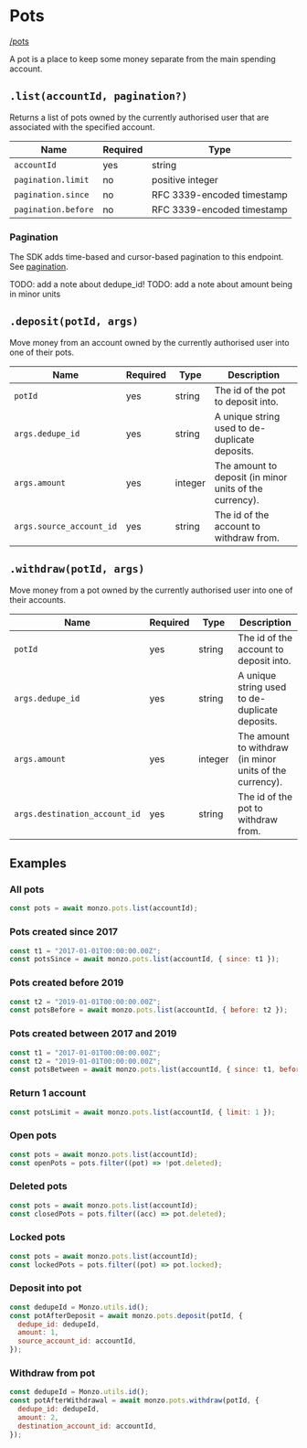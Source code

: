 # Pots

[/pots](https://docs.monzo.com/#pots)

A pot is a place to keep some money separate from the main spending account.

## `.list(accountId, pagination?)`

Returns a list of pots owned by the currently authorised user that are associated with the specified account.

| Name                | Required | Type                       |
| ------------------- | -------- | -------------------------- |
| `accountId`         | yes      | string                     |
| `pagination.limit`  | no       | positive integer           |
| `pagination.since`  | no       | RFC 3339-encoded timestamp |
| `pagination.before` | no       | RFC 3339-encoded timestamp |

### Pagination

The SDK adds time-based and cursor-based pagination to this endpoint.
See [pagination](pagination.md).

TODO: add a note about dedupe_id!
TODO: add a note about amount being in minor units

## `.deposit(potId, args)`

Move money from an account owned by the currently authorised user into one of their pots.

| Name                     | Required | Type    | Description                                             |
| ------------------------ | -------- | ------- | ------------------------------------------------------- |
| `potId`                  | yes      | string  | The id of the pot to deposit into.                      |
| `args.dedupe_id`         | yes      | string  | A unique string used to de-duplicate deposits.          |
| `args.amount`            | yes      | integer | The amount to deposit (in minor units of the currency). |
| `args.source_account_id` | yes      | string  | The id of the account to withdraw from.                 |

## `.withdraw(potId, args)`

Move money from a pot owned by the currently authorised user into one of their accounts.

| Name                          | Required | Type    | Description                                              |
| ----------------------------- | -------- | ------- | -------------------------------------------------------- |
| `potId`                       | yes      | string  | The id of the account to deposit into.                   |
| `args.dedupe_id`              | yes      | string  | A unique string used to de-duplicate deposits.           |
| `args.amount`                 | yes      | integer | The amount to withdraw (in minor units of the currency). |
| `args.destination_account_id` | yes      | string  | The id of the pot to withdraw from.                      |

## Examples

### All pots

```javascript
const pots = await monzo.pots.list(accountId);
```

### Pots created since 2017

```javascript
const t1 = "2017-01-01T00:00:00.00Z";
const potsSince = await monzo.pots.list(accountId, { since: t1 });
```

### Pots created before 2019

```javascript
const t2 = "2019-01-01T00:00:00.00Z";
const potsBefore = await monzo.pots.list(accountId, { before: t2 });
```

### Pots created between 2017 and 2019

```javascript
const t1 = "2017-01-01T00:00:00.00Z";
const t2 = "2019-01-01T00:00:00.00Z";
const potsBetween = await monzo.pots.list(accountId, { since: t1, before: t2 });
```

### Return 1 account

```javascript
const potsLimit = await monzo.pots.list(accountId, { limit: 1 });
```

### Open pots

```javascript
const pots = await monzo.pots.list(accountId);
const openPots = pots.filter((pot) => !pot.deleted);
```

### Deleted pots

```javascript
const pots = await monzo.pots.list(accountId);
const closedPots = pots.filter((acc) => pot.deleted);
```

### Locked pots

```javascript
const pots = await monzo.pots.list(accountId);
const lockedPots = pots.filter((pot) => pot.locked);
```

### Deposit into pot

```javascript
const dedupeId = Monzo.utils.id();
const potAfterDeposit = await monzo.pots.deposit(potId, {
  dedupe_id: dedupeId,
  amount: 1,
  source_account_id: accountId,
});
```

### Withdraw from pot

```javascript
const dedupeId = Monzo.utils.id();
const potAfterWithdrawal = await monzo.pots.withdraw(potId, {
  dedupe_id: dedupeId,
  amount: 2,
  destination_account_id: accountId,
});
```
